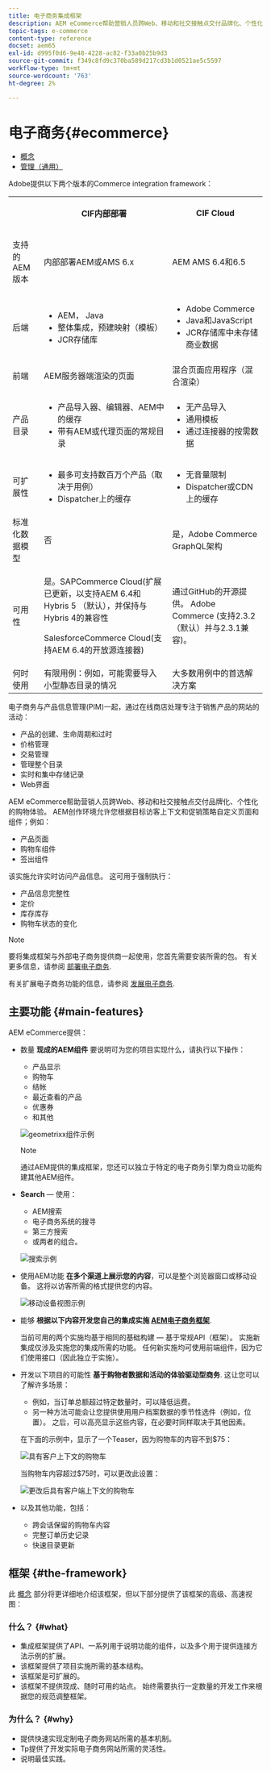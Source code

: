 ```yaml
---
title: 电子商务集成框架
description: AEM eCommerce帮助营销人员跨Web、移动和社交接触点交付品牌化、个性化的购物体验。
topic-tags: e-commerce
content-type: reference
docset: aem65
exl-id: d995f0d6-9e48-4228-ac82-f33a0b25b9d3
source-git-commit: f349c8fd9c370ba589d217cd3b1d0521ae5c5597
workflow-type: tm+mt
source-wordcount: '763'
ht-degree: 2%

---
```


# 电子商务{#ecommerce}

* [概念](/help/commerce/cif-classic/administering/concepts.md)
* [管理（通用）](/help/commerce/cif-classic/administering/generic.md)

Adobe提供以下两个版本的Commerce integration framework：

<table>
 <tbody>
  <tr>
   <th><p> </p> </th>
   <th><p>CIF内部部署</p> </th>
   <th><p>CIF Cloud</p> </th>
  </tr>
  <tr>
   <td><p>支持的 AEM 版本</p> </td>
   <td><p>内部部署AEM或AMS 6.x</p> </td>
   <td>AEM AMS 6.4和6.5</td>
  </tr>
  <tr>
   <td><p>后端</p> </td>
   <td>
    <ul>
     <li>AEM， Java</li>
     <li>整体集成，预建映射（模板）</li>
     <li>JCR存储库</li>
    </ul> </td>
   <td>
    <ul>
     <li>Adobe Commerce</li>
     <li>Java和JavaScript</li>
     <li>JCR存储库中未存储商业数据</li>
    </ul> </td>
  </tr>
  <tr>
   <td><p>前端</p> </td>
   <td><p>AEM服务器端渲染的页面</p> </td>
   <td>混合页面应用程序（混合渲染）</td>
  </tr>
  <tr>
   <td><p>产品目录</p> </td>
   <td>
    <ul>
     <li>产品导入器、编辑器、AEM中的缓存</li>
     <li>带有AEM或代理页面的常规目录</li>
    </ul> </td>
   <td>
    <ul>
     <li>无产品导入</li>
     <li>通用模板</li>
     <li>通过连接器的按需数据</li>
    </ul> </td>
  </tr>
  <tr>
   <td><p>可扩展性</p> </td>
   <td>
    <ul>
     <li>最多可支持数百万个产品（取决于用例）</li>
     <li>Dispatcher上的缓存</li>
    </ul> </td>
   <td>
    <ul>
     <li>无音量限制</li>
     <li>Dispatcher或CDN上的缓存</li>
    </ul> </td>
  </tr>
  <tr>
   <td>标准化数据模型</td>
   <td>否</td>
   <td>是，Adobe Commerce GraphQL架构</td>
  </tr>
  <tr>
   <td>可用性</td>
   <td><p>是。SAPCommerce Cloud(扩展已更新，以支持AEM 6.4和Hybris 5 （默认），并保持与Hybris 4的兼容性</p> <p>SalesforceCommerce Cloud(支持AEM 6.4的开放源连接器)</p> </td>
   <td>通过GitHub的开源提供。 Adobe Commerce (支持2.3.2（默认）并与2.3.1兼容)。</td>
  </tr>
  <tr>
   <td>何时使用</td>
   <td>有限用例：例如，可能需要导入小型静态目录的情况</td>
   <td>大多数用例中的首选解决方案</td>
  </tr>
 </tbody>
</table>

电子商务与产品信息管理(PIM)一起，通过在线商店处理专注于销售产品的网站的活动：

* 产品的创建、生命周期和过时
* 价格管理
* 交易管理
* 管理整个目录
* 实时和集中存储记录
* Web界面

AEM eCommerce帮助营销人员跨Web、移动和社交接触点交付品牌化、个性化的购物体验。 AEM创作环境允许您根据目标访客上下文和促销策略自定义页面和组件；例如：

* 产品页面
* 购物车组件
* 签出组件

该实施允许实时访问产品信息。 这可用于强制执行：

* 产品信息完整性
* 定价
* 库存库存
* 购物车状态的变化

>[!NOTE]
>
>要将集成框架与外部电子商务提供商一起使用，您首先需要安装所需的包。 有关更多信息，请参阅 [部署电子商务](/help/commerce/cif-classic/deploying/ecommerce.md).
>
>有关扩展电子商务功能的信息，请参阅 [发展电子商务](/help/commerce/cif-classic/developing/ecommerce.md).

## 主要功能 {#main-features}

AEM eCommerce提供：

* 数量 **现成的AEM组件** 要说明可为您的项目实现什么，请执行以下操作：

   * 产品显示
   * 购物车
   * 结帐
   * 最近查看的产品
   * 优惠券
   * 和其他

  ![geometrixx组件示例](/help/sites-administering/assets/chlimage_1-130.png)

  >[!NOTE]
  >
  >通过AEM提供的集成框架，您还可以独立于特定的电子商务引擎为商业功能构建其他AEM组件。

* **Search**  — 使用：

   * AEM搜索
   * 电子商务系统的搜寻
   * 第三方搜索
   * 或两者的组合。

  ![搜索示例](/help/sites-administering/assets/chlimage_1-131.png)

* 使用AEM功能 **在多个渠道上展示您的内容**，可以是整个浏览器窗口或移动设备。 这将以访客所需的格式提供您的内容。

  ![移动设备视图示例](/help/sites-administering/assets/chlimage_1-132.png)

* 能够 **根据以下内容开发您自己的集成实施 [AEM电子商务框架](#the-framework)**.

  当前可用的两个实施均基于相同的基础构建 — 基于常规API（框架）。 实施新集成仅涉及实施您的集成所需的功能。 任何新实施均可使用前端组件，因为它们使用接口（因此独立于实施）。

* 开发以下项目的可能性 **基于购物者数据和活动的体验驱动型商务**. 这让您可以了解许多场景：

   * 例如，当订单总额超过特定数量时，可以降低运费。
   * 另一种方法可能会让您提供使用用户档案数据的季节性选件（例如，位置）。 之后，可以高亮显示这些内容，在必要时同样取决于其他因素。

  在下面的示例中，显示了一个Teaser，因为购物车的内容不到$75：

  ![具有客户上下文的购物车](/help/sites-administering/assets/chlimage_1-133.png)

  当购物车内容超过$75时，可以更改此设置：

  ![更改后具有客户端上下文的购物车](/help/sites-administering/assets/chlimage_1-134.png)

* 以及其他功能，包括：

   * 跨会话保留的购物车内容
   * 完整订单历史记录
   * 快速目录更新

## 框架 {#the-framework}

此 [概念](/help/commerce/cif-classic/administering/concepts.md) 部分将更详细地介绍该框架，但以下部分提供了该框架的高级、高速视图：

### 什么？ {#what}

* 集成框架提供了API、一系列用于说明功能的组件，以及多个用于提供连接方法示例的扩展。
* 该框架提供了项目实施所需的基本结构。
* 该框架是可扩展的。
* 该框架不提供现成、随时可用的站点。 始终需要执行一定数量的开发工作来根据您的规范调整框架。

### 为什么？ {#why}

* 提供快速实现定制电子商务网站所需的基本机制。
* Tp提供了开发实际电子商务网站所需的灵活性。
* 说明最佳实践。
